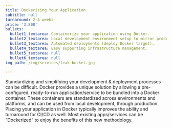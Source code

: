 ```yaml
---
title: Dockerizing Your Application
subtitle: null
turnaround: 2-4 weeks
price: '3,800'
bullets:
  bullet1_textarea: Containerize your application using Docker.
  bullet2_textarea: Local development environment setup to mirror production usage.
  bullet3_textarea: Automated deployments (deploy Docker target).
  bullet4_textarea: Easy supporting infrastructure management.
  bullet5_textarea: null
  bullet6_textarea: null
img_path: /img/services/leak-bucket.jpg

---
```




Standardizing and simplifying your development & deployment processes can be difficult. Docker provides a unique solution by allowing a pre-configured, ready-to-run application/service to be bundled into a Docker container. These containers are standardized across environments and platforms, and can be used from local development, through production. Placing your application  in Docker typically improves the ability and turnaround for CI/CD as well. Most existing apps/services can be “Dockerized” to enjoy the benefits of this new methodology.
